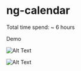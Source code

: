 # ng-calendar

Total time spend: ~ 6 hours

Demo

![Alt Text](https://media.giphy.com/media/04AlmQS5avF6QQkhs7/giphy.gif)

![Alt Text](https://media.giphy.com/media/gSysqVtpcvJJMfwHDn/giphy.gif)
